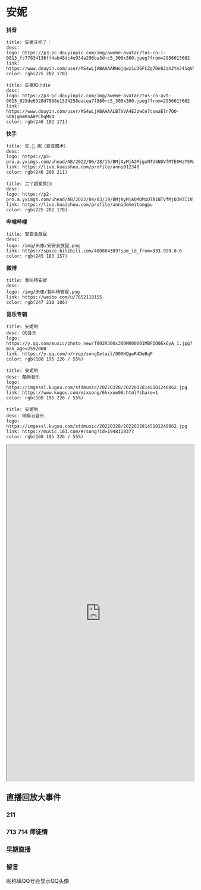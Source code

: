 # 安妮

**抖音**
```card
title: 安妮牙坏了！
desc: 
logo: https://p3-pc.douyinpic.com/img/aweme-avatar/tos-cn-i-0813_fc77834136ff4ab48dc4e934a296ba3d~c5_300x300.jpeg?from=2956013662
link: https://www.douyin.com/user/MS4wLjABAAAARHojqwz1u3GFCZq7De82aXJYeJ41qVhLDHW676qji7s
color: rgb(225 202 178)
```
```card
title: 安妮和小die
desc: 
logo: https://p3-pc.douyinpic.com/img/aweme-avatar/tos-cn-avt-0015_829de6328d7088e1534258eacea7f860~c5_300x300.jpeg?from=2956013662
link: https://www.douyin.com/user/MS4wLjABAAAALB7VVA4EJzwCe7cswaEln7QO-S0AjgmmRnABPChgMV4
color: rgb(246 182 171)
```
**快手**
```card
title: 安.💛.妮（爱变魔术）
desc: 
logo: https://p5-pro.a.yximgs.com/uhead/AB/2022/06/28/15/BMjAyMjA2MjgxNTU5NDVfMTE0MzY5MzU1NF8yX2hkODk5Xzg5_s.jpg
link: https://live.kuaishou.com/profile/anni012340
color: rgb(246 208 211)
```
```card
title: 二丫超爱笑🤷♀️
desc: 
logo: https://p2-pro.a.yximgs.com/uhead/AB/2022/04/03/19/BMjAyMjA0MDMxOTA1NTVfMjQ3NTI1NTZfMV9oZDEyOV84MQ==_s.jpg
link: https://live.kuaishou.com/profile/annidemeitongpu
color: rgb(225 202 178)
```
**哔哩哔哩**
```card
title: 安安会放屁
desc: 
logo: /img/头像/安安会放屁.png
link: https://space.bilibili.com/400804389?spm_id_from=333.999.0.0
color: rgb(245 183 157)
```
**微博**
```card
title: 我叫杨安妮
desc: 
logo: /img/头像/我叫杨安妮.png
link: https://weibo.com/u/7652118155
color: rgb(247 210 186)
```
**音乐专辑**
```card
title: 安妮哟
desc: QQ音乐
logo: https://y.qq.com/music/photo_new/T002R300x300M000001MBPIO0Ex6yA_1.jpg?max_age=2592000
link: https://y.qq.com/n/ryqq/songDetail/000HQgwR4DeBqP
color: rgb(108 195 226 / 55%)
```
```card
title: 安妮哟
desc: 酷狗音乐
logo: https://imgessl.kugou.com/stdmusic/20220328/20220328145101248062.jpg
link: https://www.kugou.com/mixsong/6hxxow98.html?share=1
color: rgb(108 195 226 / 55%)
```
```card
title: 安妮哟
desc: 网易云音乐
logo: https://imgessl.kugou.com/stdmusic/20220328/20220328145101248062.jpg
link: https://music.163.com/#/song?id=1948119377
color: rgb(108 195 226 / 55%)
```
<div style="width: 100%;height: 900px;">
  <iframe style="transform: scale(1,1)" width="100%" height="100%" src="https://lingdu990130556.gitee.io/yinyue/?name=安妮哟-杨安妮.mp3&moShi_id=random-btn"></iframe>
</div>

## 直播回放大事件

### 211

<BiliBili aid="683038305" cid="570830952" ratio="9:18" page="1" time="1"/>

### 713 714 师徒情

<BiliBili aid="513423484" cid="772928040" ratio="9:18" page="1" time="153"/>

### [早期直播](./早期直播.md)


### 留言

昵称填QQ号会显示QQ头像

<Valine></Valine>

























